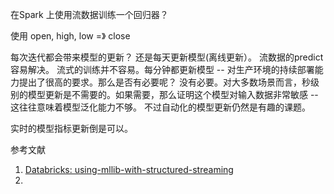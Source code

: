 在Spark 上使用流数据训练一个回归器？

使用 open, high, low =》 close 


每次迭代都会带来模型的更新？
还是每天更新模型(离线更新）。
流数据的predict 容易解决。
流式的训练并不容易。每分钟都更新模型 -- 对生产环境的持续部署能力提出了很高的要求。那么是否有必要呢？
没有必要。对大多数场景而言，秒级别的模型更新是不需要的。如果需要，那么证明这个模型对输入数据非常敏感 -- 这往往意味着模型泛化能力不够。
不过自动化的模型更新仍然是有趣的课题。

实时的模型指标更新倒是可以。

参考文献
1. [Databricks: using-mllib-with-structured-streaming](https://docs.databricks.com/_static/notebooks/using-mllib-with-structured-streaming.html)
2. 